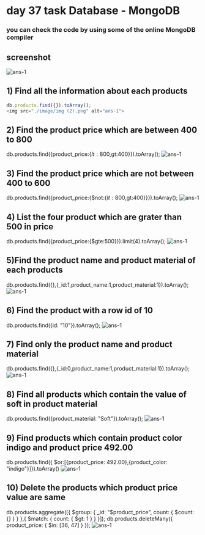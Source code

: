 # day 37 task Database - MongoDB

### you can check the code by using some of the online MongoDB compiler
## screenshot
<img src="./image/img (1).png" alt="ans-1">

## 1) Find all the information about each products
```js
db.products.find({}).toArray();
<img src="./image/img (2).png" alt="ans-1">
```
## 2) Find the product price which are between 400 to 800
db.products.find({product_price:{$lt:800,$gt:400}}).toArray();
<img src="./image/img (3).png" alt="ans-1">

## 3) Find the product price which are not between 400 to 600
db.products.find({product_price:{$not:{$lt:800,$gt:400}}}).toArray();
<img src="./image/img (4).png" alt="ans-1">

## 4) List the four product which are grater than 500 in price
db.products.find({product_price:{$gte:500}}).limit(4).toArray();
<img src="./image/img (5).png" alt="ans-1">

## 5)Find the product name and product material of each products
db.products.find({},{_id:1,product_name:1,product_material:1}).toArray();
<img src="./image/img (6).png" alt="ans-1">

## 6) Find the product with a row id of 10
db.products.find({id: "10"}).toArray();
<img src="./image/img (7).png" alt="ans-1">

## 7) Find only the product name and product material
db.products.find({},{_id:0,product_name:1,product_material:1}).toArray();
<img src="./image/img (8).png" alt="ans-1">

## 8) Find all products which contain the value of soft in product material
db.products.find({product_material: "Soft"}).toArray();
<img src="./image/img (9).png" alt="ans-1">

## 9) Find products which contain product color indigo  and product price 492.00
db.products.find({ $or:[{product_price: 492.00},{product_color: "indigo"}]}).toArray()
<img src="./image/img (10).png" alt="ans-1">

## 10) Delete the products which product price value are same
db.products.aggregate([{ $group: { _id: "$product_price", count: { $count: {} } } },{ $match: { count: { $gt: 1 } } }]);
db.products.deleteMany({ product_price: { $in: [36, 47] } }); 
<img src="./image/img (11).png" alt="ans-1">